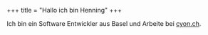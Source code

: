 +++
title = "Hallo ich bin Henning"
+++

Ich bin ein Software Entwickler aus Basel und Arbeite bei [cyon.ch](https://cyon.ch).
